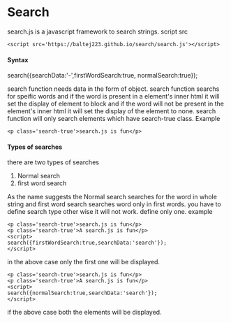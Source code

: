 # Search

search.js is a javascript framework to search strings.
script src
```
<script src='https://baltej223.github.io/search/search.js'></script>
```
#### Syntax 
search({searchData:'-',firstWordSearch:true, normalSearch:true});

search function needs data in the form of object. search function searchs for speific words and if the word is present in a element's inner html it will set the display of element to block and if the word will not be present in the element's inner html it will set the display of the element to none. search function will only search elements which have search-true class. Example
```
<p class='search-true'>search.js is fun</p>
```
#### Types of searches
there are two types of searches
1. Normal search
2. first word search

As the name suggests the Normal search searches for the word in whole string and first word search searches word only in first words.
you have to define search type other wise it will not work. define only one.
example 

```
<p class='search-true'>search.js is fun</p> 
<p class='search-true'>A search.js is fun</p>
<script>
search({firstWordSearch:true,searchData:'search'});
</script>
```
in the above case only the first one will be displayed. 

```
<p class='search-true'>search.js is fun</p> 
<p class='search-true'>A search.js is fun</p>
<script>
search({normalSearch:true,searchData:'search'});
</script>
```
if the above case both the elements will be displayed.
